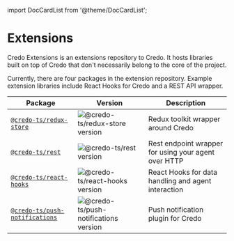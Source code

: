import DocCardList from '@theme/DocCardList';

# Extensions

Credo Extensions is an extensions repository to Credo. It hosts libraries built on top of Credo that don't necessarily belong to the core of the project.

Currently, there are four packages in the extension repository. Example extension libraries include React Hooks for Credo and a REST API wrapper.

| Package                                                                                      | Version                                                                                            | Description                                          |
| -------------------------------------------------------------------------------------------- | -------------------------------------------------------------------------------------------------- | ---------------------------------------------------- |
| [`@credo-ts/redux-store`](https://www.npmjs.com/package/@credo-ts/redux-store)               | ![@credo-ts/redux-store version](https://img.shields.io/npm/v/@credo-ts/redux-store)               | Redux toolkit wrapper around Credo                   |
| [`@credo-ts/rest`](https://www.npmjs.com/package/@credo-ts/rest)                             | ![@credo-ts/rest version](https://img.shields.io/npm/v/@credo-ts/rest)                             | Rest endpoint wrapper for using your agent over HTTP |
| [`@credo-ts/react-hooks`](https://www.npmjs.com/package/@credo-ts/react-hooks)               | ![@credo-ts/react-hooks version](https://img.shields.io/npm/v/@credo-ts/react-hooks)               | React Hooks for data handling and agent interaction  |
| [`@credo-ts/push-notifications`](https://www.npmjs.com/package/@credo-ts/push-notifications) | ![@credo-ts/push-notifications version](https://img.shields.io/npm/v/@credo-ts/push-notifications) | Push notification plugin for Credo                   |

<DocCardList />
